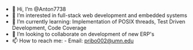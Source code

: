 - 👋 Hi, I’m @Anton7738
- 👀 I’m interested in full-stack web development and embedded systems
- 🌱 I’m currently learning: Implementation of POSIX threads, Test Driven Development, Code Coverage
- 💞️ I’m looking to collaborate on development of new ERP's 
- 📫 How to reach me:
      - Email: pribo002@umn.edu

<!---
Anton7738/Anton7738 is a ✨ special ✨ repository because its `README.md` (this file) appears on your GitHub profile.
You can click the Preview link to take a look at your changes.
--->
